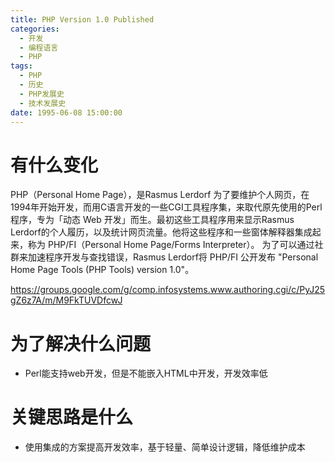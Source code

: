 ```yaml
---
title: PHP Version 1.0 Published
categories:
  - 开发
  - 编程语言
  - PHP
tags:
  - PHP
  - 历史
  - PHP发展史
  - 技术发展史
date: 1995-06-08 15:00:00
---
```


# 有什么变化

PHP（Personal Home Page），是Rasmus Lerdorf 为了要维护个人网页，在1994年开始开发，而用C语言开发的一些CGI工具程序集，来取代原先使用的Perl程序，专为「动态 Web 开发」而生。最初这些工具程序用来显示Rasmus Lerdorf的个人履历，以及统计网页流量。他将这些程序和一些窗体解释器集成起来，称为 PHP/FI（Personal Home Page/Forms Interpreter）。
为了可以通过社群来加速程序开发与查找错误，Rasmus Lerdorf将 PHP/FI 公开发布 "Personal Home Page Tools (PHP Tools) version 1.0"。

https://groups.google.com/g/comp.infosystems.www.authoring.cgi/c/PyJ25gZ6z7A/m/M9FkTUVDfcwJ


# 为了解决什么问题

* Perl能支持web开发，但是不能嵌入HTML中开发，开发效率低

# 关键思路是什么

* 使用集成的方案提高开发效率，基于轻量、简单设计逻辑，降低维护成本
